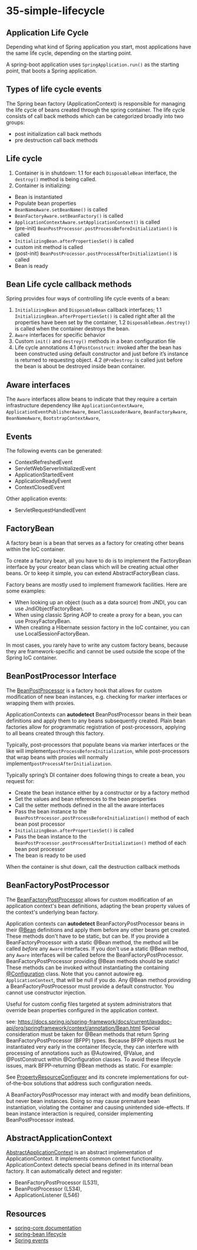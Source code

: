 # 35-simple-lifecycle

## Application Life Cycle
Depending what kind of Spring application you start, most applications have the same life cycle, depending on the starting point. 

A spring-boot application uses `SpringApplication.run()` as the starting point, that boots a Spring application. 

## Types of life cycle events
The Spring bean factory (ApplicationContext) is responsible for managing the life cycle of beans created through the spring container. The life cycle consists of call back methods which can be categorized broadly into two groups:

- post initialization call back methods
- pre destruction call back methods

## Life cycle

1. Container is in shutdown: 
  1.1 for each `DisposableBean` interface, the `destroy()` method is being called.
2. Container is initializing:
  - Bean is instantiated
  - Populate bean properties  
  - `BeanNameAware.setBeanName()` is called
  - `BeanFactoryAware.setBeanFactory()` is called
  - `ApplicationContextAware.setApplicationContext()` is called
  - (pre-init) `BeanPostProcessor.postProcessBeforeInitialization()` is called
  - `InitializingBean.afterPropertiesSet()` is called
  - custom init method is called
  - (post-init) `BeanPostProcessor.postProcessAfterInitialization()` is called
  - Bean is ready
  
## Bean Life cycle callback methods
Spring provides four ways of controlling life cycle events of a bean:

1. `InitializingBean` and `DisposableBean` callback interfaces;
  1.1 `InitializingBean.afterPropertiesSet()` is called right after all the properties have been set by the container,
  1.2 `DisposableBean.destroy()` is called when the container destroys the bean. 
2. `Aware` interfaces for specific behavior
3. Custom `init()` and `destroy()` methods in a bean configuration file
4. Life cycle annotations
  4.1 `@PostConstruct`: invoked after the bean has been constructed using default constructor and just before it’s instance is returned to requesting object.
  4.2 `@PreDestroy`: is called just before the bean is about be destroyed inside bean container.

## Aware interfaces
The `Aware` interfaces allow beans to indicate that they require a certain infrastructure dependency 
like `ApplicationContextAware`,  `ApplicationEventPublisherAware`, `BeanClassLoaderAware`, `BeanFactoryAware`,
`BeanNameAware`, `BootstrapContextAware`,  

## Events
The following events can be generated:

- ContextRefreshedEvent
- ServletWebServerInitializedEvent
- ApplicationStartedEvent
- ApplicationReadyEvent
- ContextClosedEvent

Other application events:

- ServletRequestHandledEvent

## FactoryBean
A factory bean is a bean that serves as a factory for creating other beans within the IoC container. 

To create a factory bean, all you have to do is to implement the FactoryBean interface by your creator bean class which will be creating actual other beans. Or to keep it simple, you can extend AbstractFactoryBean class.

Factory beans are mostly used to implement framework facilities. Here are some examples:

- When looking up an object (such as a data source) from JNDI, you can use JndiObjectFactoryBean.
- When using classic Spring AOP to create a proxy for a bean, you can use ProxyFactoryBean.
- When creating a Hibernate session factory in the IoC container, you can use LocalSessionFactoryBean.

In most cases, you rarely have to write any custom factory beans, because they are framework-specific and cannot be used outside the scope of the Spring IoC container.

## BeanPostProcessor Interface
The [BeanPostProcessor](https://docs.spring.io/spring-framework/docs/current/javadoc-api/org/springframework/beans/factory/config/BeanPostProcessor.html) is a factory hook that allows for custom modification of new bean instances, e.g. checking for marker interfaces or wrapping them with proxies.

 ApplicationContexts can **autodetect** BeanPostProcessor beans in their bean definitions and apply them to any beans subsequently created. Plain bean factories allow for programmatic registration of post-processors, applying to all beans created through this factory.
                         
 Typically, post-processors that populate beans via marker interfaces or the like will implement`postProcessBeforeInitialization`, while post-processors that wrap beans with proxies will normally implement`postProcessAfterInitialization`.
                         
Typically spring’s DI container does following things to create a bean, you request for:

- Create the bean instance either by a constructor or by a factory method
- Set the values and bean references to the bean properties
- Call the setter methods defined in the all the aware interfaces
- Pass the bean instance to the `BeanPostProcessor.postProcessBeforeInitialization()` method of each bean post processor
- `InitializingBean.afterPropertiesSet()` is called
- Pass the bean instance to the `BeanPostProcessor.postProcessAfterInitialization()` method of each bean post processor
- The bean is ready to be used

When the container is shut down, call the destruction callback methods

## BeanFactoryPostProcessor
The [BeanFactoryPostProcessor](https://docs.spring.io/spring-framework/docs/current/javadoc-api/org/springframework/beans/factory/config/BeanFactoryPostProcessor.html) allows for custom modification of an application context's bean definitions, adapting the bean property values of the context's underlying bean factory.

Application contexts can **autodetect** BeanFactoryPostProcessor beans in their [@Bean](https://docs.spring.io/spring-framework/docs/current/javadoc-api/org/springframework/context/annotation/Configuration.html) definitions and apply them before any other beans get created. These methods don't have to be static, but can be. If you provide a BeanFactoryProcessor with a static @Bean method, the method will be called *before* any `Aware` interfaces. If you don't use a static @Bean method, any `Aware` interfaces will be called before the BeanFactoryPostProcessor. BeanFactoryPostProcessor providing @Bean methods should be static! These methods can be invoked without instantiating the containing [@Configuration](https://docs.spring.io/spring-framework/docs/current/javadoc-api/org/springframework/context/annotation/Configuration.html) class. Note that you cannot autowire eg. `ApplicationContext`, that will be null if you do. Any @Bean method providing a BeanFactoryPostProcessor must provide a default constructor. You cannot use constructor injection. 

Useful for custom config files targeted at system administrators that override bean properties configured in the application context.

see: https://docs.spring.io/spring-framework/docs/current/javadoc-api/org/springframework/context/annotation/Bean.html
Special consideration must be taken for @Bean methods that return Spring BeanFactoryPostProcessor (BFPP) types. Because BFPP objects must be instantiated very early in the container lifecycle, they can interfere with processing of annotations such as @Autowired, @Value, and @PostConstruct within @Configuration classes. To avoid these lifecycle issues, mark BFPP-returning @Bean methods as static. For example:

See [PropertyResourceConfigurer](https://docs.spring.io/spring/docs/current/javadoc-api/org/springframework/beans/factory/config/PropertyResourceConfigurer.html) and its concrete implementations for out-of-the-box solutions that address such configuration needs.

A BeanFactoryPostProcessor may interact with and modify bean definitions, but never bean instances. Doing so may cause premature bean instantiation, violating the container and causing unintended side-effects. If bean instance interaction is required, consider implementing BeanPostProcessor instead.

## AbstractApplicationContext
[AbstractApplicationContext](https://docs.spring.io/spring-framework/docs/current/javadoc-api/org/springframework/context/support/AbstractApplicationContext.html) is an abstract implementation of ApplicationContext. It implements common context functionality. ApplicationContext detects special beans defined in its internal bean factory. It can automatically detect and register:

- BeanFactoryPostProcessor (L531),
- BeanPostProcessor (L534),
- ApplicationListener (L546)

## Resources
- [spring-core documentation](https://docs.spring.io/spring-framework/docs/current/spring-framework-reference/core.html)
- [spring-bean lifecycle](https://howtodoinjava.com/spring-core/spring-bean-life-cycle/)
- [Spring events](https://www.baeldung.com/spring-events)